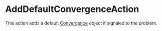 # AddDefaultConvergenceAction

This action adds a default [Convergence](syntax/Convergence/index.md) object if signaled
to the problem.
